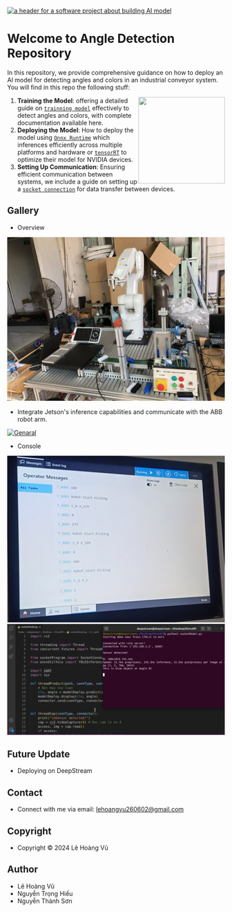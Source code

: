 [![a header for a software project about building AI model](https://raw.githubusercontent.com/dusty-nv/jetson-containers/docs/docs/images/header_blueprint_rainbow.jpg)](https://www.jetson-ai-lab.com)

# Welcome to Angle Detection Repository

In this repository, we provide comprehensive guidance on how to deploy an AI model for detecting angles and colors in an industrial conveyor system. You will find in this repo the following stuff:

<a href="https://www.jetson-ai-lab.com"><img align="right" width="200" height="200" src="https://nvidia-ai-iot.github.io/jetson-generative-ai-playground/images/JON_Gen-AI-panels.png"></a>

1. **Training the Model**: offering a detailed guide on [`trainning model`](https://github.com/leehoanzu/angle-detection/blob/main/train/README.md) effectively to detect angles and colors, with complete documentation available here. 
2. **Deploying the Model**: How to deploy the model using [`Onnx Runtime`](https://github.com/leehoanzu/angle-detection/blob/main/onnx-runtime/README.md) which inferences efficiently across multiple platforms and hardware or  [`tensorRT`](https://github.com/leehoanzu/angle-detection/blob/main/yolo-obb/docs/source/quickstart.md) to optimize their model for NVIDIA devices.
3.  **Setting Up Communication**: Ensuring efficient communication between systems, we include a guide on setting up a [`socket connection`](https://github.com/leehoanzu/angle-detection/blob/main/socket/README.md) for data transfer between devices.


## Gallery

* Overview

![`Overview`](https://github.com/leehoanzu/angle-detection/blob/main/screen-shots/genaral.jpg)

* Integrate Jetson's inference capabilities and communicate with the ABB robot arm.

[![Genaral](https://github.com/leehoanzu/angle-detection/blob/main/screen-shots/general.jpg)](https://youtu.be/C5XvOQaP5cA)

* Console

![`ABB robot console`](https://github.com/leehoanzu/angle-detection/blob/main/screen-shots/console_ABB.jpg) ![`Jetson Console`](https://github.com/leehoanzu/angle-detection/blob/main/screen-shots/yolo_results.png)

## Future Update

* Deploying on DeepStream

## Contact

* Connect with me via email: lehoangvu260602@gmail.com

## Copyright

* Copyright &#169; 2024 Lê Hoàng Vũ

## Author

* Lê Hoàng Vũ
* Nguyễn Trọng Hiếu
* Nguyễn Thành Sơn
